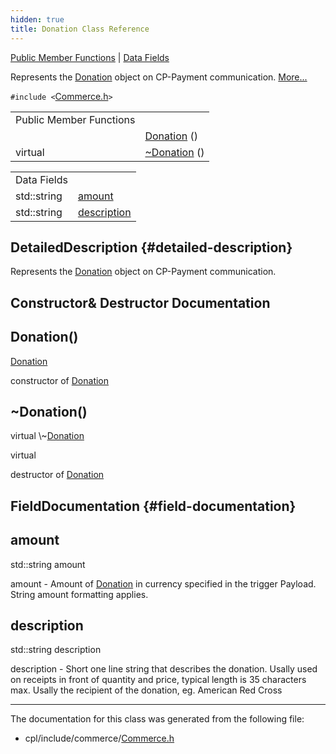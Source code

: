 ```yaml
---
hidden: true
title: Donation Class Reference
---
```


[Public Member Functions](#pub-methods) \| [Data Fields](#pub-attribs)

Represents the <a href="classvficpl_1_1_donation.md">Donation</a> object on CP-Payment communication. [More\...](#details)

`#include <`<a href="_commerce_8h_source.md">Commerce.h</a>`>`

|  |  |
|----|----|
| Public Member Functions |  |
|   | [Donation](#a87d748bbd4608d22d6478a69480f76aa) () |
| virtual  | [\~Donation](#a39a4770a64561558cb5783c6286e3404) () |

|              |                                                   |
|--------------|---------------------------------------------------|
| Data Fields  |                                                   |
| std::string  | [amount](#a91bb1eca6a37952af42a8a0001f4dc9f)      |
| std::string  | [description](#a2e1454f6988673f814408646edaeb320) |

## DetailedDescription {#detailed-description}

Represents the <a href="classvficpl_1_1_donation.md">Donation</a> object on CP-Payment communication.

## Constructor& Destructor Documentation

## Donation() <a href="#a87d748bbd4608d22d6478a69480f76aa" id="a87d748bbd4608d22d6478a69480f76aa"></a>

<p><a href="classvficpl_1_1_donation.md">Donation</a></p>

constructor of <a href="classvficpl_1_1_donation.md">Donation</a>

## \~Donation() <a href="#a39a4770a64561558cb5783c6286e3404" id="a39a4770a64561558cb5783c6286e3404"></a>

<p>virtual \~<a href="classvficpl_1_1_donation.md">Donation</a></p>

virtual

destructor of <a href="classvficpl_1_1_donation.md">Donation</a>

## FieldDocumentation {#field-documentation}

## amount <a href="#a91bb1eca6a37952af42a8a0001f4dc9f" id="a91bb1eca6a37952af42a8a0001f4dc9f"></a>

<p>std::string amount</p>

amount - Amount of <a href="classvficpl_1_1_donation.md">Donation</a> in currency specified in the trigger Payload. String amount formatting applies.

## description <a href="#a2e1454f6988673f814408646edaeb320" id="a2e1454f6988673f814408646edaeb320"></a>

<p>std::string description</p>

description - Short one line string that describes the donation. Usally used on receipts in front of quantity and price, typical length is 35 characters max. Usally the recipient of the donation, eg. American Red Cross

------------------------------------------------------------------------

The documentation for this class was generated from the following file:

- cpl/include/commerce/<a href="_commerce_8h_source.md">Commerce.h</a>
